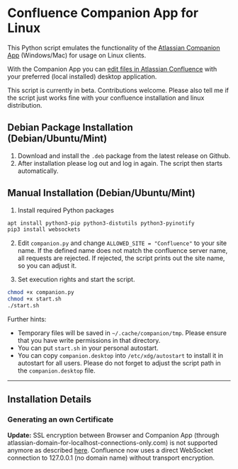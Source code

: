 # Confluence Companion App for Linux

This Python script emulates the functionality of the [Atlassian Companion App](https://confluence.atlassian.com/conf612/administering-the-atlassian-companion-app-958778510.html) (Windows/Mac) for usage on Linux clients.  

With the Companion App you can [edit files in Atlassian Confluence](https://confluence.atlassian.com/conf612/edit-files-958777653.html) with your preferred (local installed) desktop application.  

This script is currently in beta. Contributions welcome. Please also tell me if the script just works fine with your confluence installation and linux distribution.

## Debian Package Installation (Debian/Ubuntu/Mint)
1. Download and install the `.deb` package from the latest release on Github.
2. After installation please log out and log in again. The script then starts automatically.

## Manual Installation (Debian/Ubuntu/Mint)
1. Install required Python packages
```bash
apt install python3-pip python3-distutils python3-pyinotify
pip3 install websockets
```

2. Edit `companion.py` and change `ALLOWED_SITE = "Confluence"` to your site name. If the defined name does not match the confluence server name, all requests are rejected. If rejected, the script prints out the site name, so you can adjust it.

3. Set execution rights and start the script.
```bash
chmod +x companion.py
chmod +x start.sh
./start.sh
```

Further hints:
- Temporary files will be saved in `~/.cache/companion/tmp`. Please ensure that you have write permissions in that directory.
- You can put `start.sh` in your personal autostart.
- You can copy `companion.desktop` into `/etc/xdg/autostart` to install it in autostart for all users. Please do not forget to adjust the script path in the `companion.desktop` file.

---

## Installation Details
### Generating an own Certificate
**Update:** SSL encryption between Browser and Companion App (through atlassian-domain-for-localhost-connections-only.com) is not supported anymore as described [here](https://jira.atlassian.com/browse/CONFSERVER-59244?src=confmacro&_ga=2.138774577.300479270.1578747514-1264684236.1567087366). Confluence now uses a direct WebSocket connection to 127.0.0.1 (no domain name) without transport encryption.
